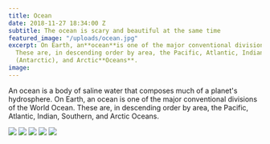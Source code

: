 ```yaml
---
title: Ocean
date: 2018-11-27 18:34:00 Z
subtitle: The ocean is scary and beautiful at the same time
featured_image: "/uploads/ocean.jpg"
excerpt: On Earth, an**ocean**is one of the major conventional divisions of the World**Ocean**.
  These are, in descending order by area, the Pacific, Atlantic, Indian, Southern
  (Antarctic), and Arctic**Oceans**.
image: 
---
```


An ocean is a body of saline water that composes much of a planet's hydrosphere. On Earth, an ocean is one of the major conventional divisions of the World Ocean. These are, in descending order by area, the Pacific, Atlantic, Indian, Southern, and Arctic Oceans.

<div class="gallery" data-columns="5">
<img src="/uploads/octopus.jpeg">
<img src="/uploads/seal.jpeg">
<img src="/uploads/dolphin.jpeg">
<img src="/uploads/turtle.jpeg">
<img src="/uploads/shark.jpeg">
</div>